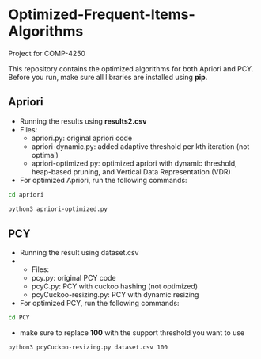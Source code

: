 # Optimized-Frequent-Items-Algorithms
Project for COMP-4250

This repository contains the optimized algorithms for both Apriori and PCY. Before you run, make sure all libraries are installed using **pip**.

## Apriori
- Running the results using **results2.csv**
- Files:
  - apriori.py: original apriori code
  - apriori-dynamic.py: added adaptive threshold per kth iteration (not optimal)
  - apriori-optimized.py: optimized apriori with dynamic threshold, heap-based pruning, and Vertical Data Representation (VDR) 
- For optimized Apriori, run the following commands:
```bash
cd apriori
```
```bash
python3 apriori-optimized.py
```

## PCY
- Running the result using dataset.csv
- - Files:
  - pcy.py: original PCY code
  - pcyC.py: PCY with cuckoo hashing (not optimized)
  - pcyCuckoo-resizing.py: PCY with dynamic resizing
- For optimized PCY, run the following commands:
```bash
cd PCY
```
- make sure to replace **100** with the support threshold you want to use
```bash
python3 pcyCuckoo-resizing.py dataset.csv 100
```


